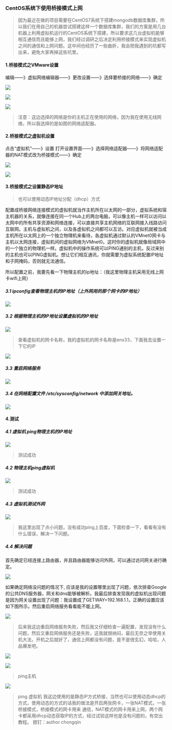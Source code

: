 ### CentOS系统下使用桥接模式上网

> 因为最近在做的项目需要在CentOS7系统下搭建mongodb数据库集群，所以我们在用自己的机器尝试搭建这样一个数据库集群，我们的方案是用几台机器上利用虚拟机运行的CentOS系统下搭建，所以要求这几台虚拟机能够相互通信而且能够上网，我们经过调研之后决定利用桥接模式来实现虚拟机之间的通信和上网问题。这中间也经历了一些曲折，我会把我遇到的坑都写出来，避免大家再掉这些坑里。

#### 1.桥接模式之VMware设置

编辑——》虚拟网络编辑器——》更改设置——》选择要桥接的网络——》确定

![](F:\typora_md\CentOS系统下桥接模式上网\虚拟网络编辑器.png)

![](F:\typora_md\CentOS系统下桥接模式上网\虚拟网络编辑器更改设置.png)

![](F:\typora_md\CentOS系统下桥接模式上网\选择上网方式.png)

> 注意：这边选择的网络是你的主机正在使用的网络，因为我在使用无线网络，所以我选择的是如图的网络适配器。

#### 2.桥接模式之虚拟机设置

点击“虚拟机”——》设置 打开设置界面——》选择网络适配器——》将网络适配器的NAT模式改为桥接模式——》确定

![](F:\typora_md\CentOS系统下桥接模式上网\虚拟机设置.png)

![](F:\typora_md\CentOS系统下桥接模式上网\网络适配器设置.png)

#### 3.桥接模式之设置静态IP地址

> 也可以使用动态IP地址分配（dhcp）方式

配置成桥接网络连接模式的虚拟机就当作主机所在以太网的一部分，虚拟系统和宿主机器的关系，就像连接在同一个Hub上的两台电脑，可以像主机一样可以访问以太网中的所有共享资源和网络连接，可以直接共享主机网络的互联网接入线路访问互联网。主机与虚拟机之间，以及各虚拟机之间都可以互访。对应虚拟机就被当成主机所在以太网上的一个独立物理机来看待，各虚拟机通过默认的VMnet0网卡与主机以太网连接，虚拟机间的虚拟网络为VMnet0。这时你的虚拟机就像局域网中的一个独立的物理机一样。虚拟机中的操作系统可以PING通别的主机，反过来别的主机也可以PING虚拟机。想让它们相互通讯，你就需要为虚拟系统配置IP地址和子网掩码，否则就无法通信。

所以配置之前，我要先看一下物理主机的ip地址：（我这里物理主机采用无线上网卡wifi上网）

##### 3.1 ipconfig查看物理主机的IP地址（上外网用的那个网卡的IP地址）

![](F:\typora_md\CentOS系统下桥接模式上网\物理主机IP.png)

##### 3.2 根据物理主机的IP地址设置虚拟机的IP地址

![](F:\typora_md\CentOS系统下桥接模式上网\查看虚拟机的网卡名称.png)

> 查看虚拟机的网卡名称，我的虚拟机的网卡名称是ens33，下面我去设置一下它的IP

![](F:\typora_md\CentOS系统下桥接模式上网\网卡设置2.png)

##### 3.3 重启网络服务

![](F:\typora_md\CentOS系统下桥接模式上网\重启服务.png)



#####  3.4 在网络配置文件  /etc/sysconfig/network 中添加网关地址。

![](F:\typora_md\CentOS系统下桥接模式上网\添加网关地址2.png)



#### 4.测试

##### 4.1 虚拟机 ping物理主机的IP地址

![](F:\typora_md\CentOS系统下桥接模式上网\ping物理主机.png)

> 测试成功

##### 4.2 物理主机ping虚拟机 

![](F:\typora_md\CentOS系统下桥接模式上网\ping虚拟机.png)

> 测试成功

##### 4.3 虚拟机测试外网

![](F:\typora_md\CentOS系统下桥接模式上网\测试外网.png)

> 我这里出现了点小问题，没有成功ping上百度，下面检查一下，看看有没有什么错误，解决一下问题。

##### 4.4 解决问题

首先确定已经连接上路由器，并且路由器能够访问外网，可以通过访问网关进行确定。

![](F:\typora_md\CentOS系统下桥接模式上网\测试连接网关.png)

如果确定网络没问题的情况下, 应该是我的设置哪里出现了问题，依次排查Google的公共DNS服务器，网关和dns能够被解析。我最后排查发现我的虚拟机出现问题是因为网关设置出现了问题：我设置成了GETWAY=192.168.1.1，正确的设置应该如下图所示。然后重启网络服务看看能不能上网。

![](F:\typora_md\CentOS系统下桥接模式上网\修改网关.png)

> 后来我这边重启网络服务失败，然后我又仔细检查一遍配置，发现没有什么问题，然后又重启网络服务还是失败，这我就很纳闷，最后无奈之举使用关机大法，开机之后就好了，通信上网都没有问题，是不是很玄幻，哈哈，人品爆发吧。

![](F:\typora_md\CentOS系统下桥接模式上网\pingbaidu.png)

![](F:\typora_md\CentOS系统下桥接模式上网\ping主机2.png)

> ping主机

![](F:\typora_md\CentOS系统下桥接模式上网\ping虚拟机2.png)

> ping 虚拟机
> 我这边使用的是静态IP方式桥接，当然也可以使用动态dhcp的方式，使用动态的方式的话我的做法是开启两张网卡，一张NAT模式，一张桥接模式，桥接模式的网卡用来
通信，NAT模式的网卡用来上网，两个网卡都采用dhcp动态获取IP的方式，经过试验这样也是没有问题的，有空出教程。
> 摁钉：author  chongqin









